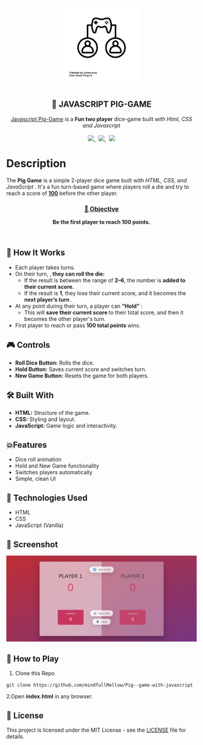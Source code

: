 <p align = "center">
<br>
<img src ="img/pvp.png" height="200" alt = "P2P logo">
<br>
<br>
</p>

<h2 align = "center">🐷 JAVASCRIPT PIG-GAME</h2>

<p align = "center">
<a href = "https://javscript-pig-game-v3.netlify.app">Javascript Pig-Game</a> is a <strong> Fun two player</strong> dice-game built <em>with Html, CSS and Javascript</em>
<br>
<br>
<a href = "#">
<img src = "https://img.shields.io/badge/HTML-5-E34F26?logo=html5&logoColor=white">
</a>
&nbsp;
<a href = "#">
<img src = "https://img.shields.io/badge/CSS-3-1572B6?logo=css3&logoColor=white">
</a>
&nbsp;
<a href = "#">
<img src = "https://img.shields.io/badge/JavaScript-ES6-F7DF1E?logo=javascript&logoColor=black">
</a>
</p>

# Description

The <strong> Pig Game</strong> is a simple 2-player dice game built with <em> HTML, CSS, and JavaScript </em>. It's a fun turn-based game where players roll a die and try to reach a score of <strong> <u> 100</u></strong> before the other player.

### <p align = "center"><u>🎯 Objective </u></p>

<p align = "center"><strong>
Be the first player to reach 100 points.
</strong>
</p>
<br>

## 🧠 How It Works

- Each player takes turns.
- On their turn, ,<strong> they can roll the die:</strong>
  - If the result is between the range of <strong>2–6</strong>, the number is <strong> added to their current score.</strong>
  - If the result is <strong> 1</strong>, they lose their current score, and it becomes the <strong> next player’s turn </strong>.
- At any point during their turn, a player can <strong> “Hold” </strong>:
  - This will <strong> save their current score </strong> to their total score, and then it becomes the other player's turn.
- First player to reach or pass <strong> 100 total points </strong>wins.

## 🎮 Controls

- <strong> Roll Dice Button:</strong> Rolls the dice.
- <strong>Hold Button:</strong> Saves current score and switches turn.
- <strong> New Game Button:</strong> Resets the game for both players.

## 🛠️ Built With

- <strong>HTML:</strong> Structure of the game.
- <strong>CSS:</strong> Styling and layout.
- <strong>JavaScript:</strong> Game logic and interactivity.

## 💥Features

- Dice roll animation
- Hold and New Game functionality
- Switches players automatically
- Simple, clean UI

## 🚀 Technologies Used

- HTML
- CSS
- JavaScript (Vanilla)

## 📸 Screenshot

![Overview of the Game window](img/piggame.png)

## 🧩 How to Play

1. Clone this Repo

```
git clone https://github.com/mindfullMellow/Pig--game-with-javascript
```

2.Open <strong> index.html</strong> in any browser.
<br>

## 📄 License

This project is licensed under the MIT License - see the [LICENSE](LICENSE) file for details.
